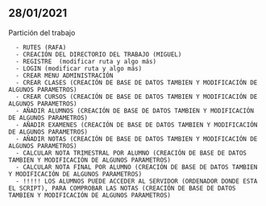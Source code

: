
## 28/01/2021 ##

  Partición del trabajo
    
      - RUTES (RAFA)
      - CREACIÓN DEL DIRECTORIO DEL TRABAJO (MIGUEL)
      - REGISTRE  (modificar ruta y algo más)
      - LOGIN (modificar ruta y algo más)
      - CREAR MENU ADMINISTRACIÓN
      - CREAR CLASES (CREACIÓN DE BASE DE DATOS TAMBIEN Y MODIFICACIÓN DE ALGUNOS PARAMETROS) 
      - CREAR CURSOS (CREACIÓN DE BASE DE DATOS TAMBIEN Y MODIFICACIÓN DE ALGUNOS PARAMETROS)
      - AÑADIR ALUMNOS (CREACIÓN DE BASE DE DATOS TAMBIEN Y MODIFICACIÓN DE ALGUNOS PARAMETROS)
      - AÑADIR EXAMENES (CREACIÓN DE BASE DE DATOS TAMBIEN Y MODIFICACIÓN DE ALGUNOS PARAMETROS)
      - AÑADIR NOTAS (CREACIÓN DE BASE DE DATOS TAMBIEN Y MODIFICACIÓN DE ALGUNOS PARAMETROS)
      - CALCULAR NOTA TRIMESTRAL POR ALUMNO (CREACIÓN DE BASE DE DATOS TAMBIEN Y MODIFICACIÓN DE ALGUNOS PARAMETROS)
      - CALCULAR NOTA FINAL POR ALUMNO (CREACIÓN DE BASE DE DATOS TAMBIEN Y MODIFICACIÓN DE ALGUNOS PARAMETROS)
      - !!!!! LOS ALUMNOS PUEDE ACCEDER AL SERVIDOR (ORDENADOR DONDE ESTA EL SCRIPT), PARA COMPROBAR LAS NOTAS (CREACIÓN DE BASE DE DATOS TAMBIEN Y MODIFICACIÓN DE ALGUNOS PARAMETROS)
      
